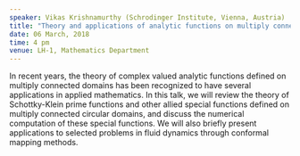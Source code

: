 ```yaml
---
speaker: Vikas Krishnamurthy (Schrodinger Institute, Vienna, Austria)
title: "Theory and applications of analytic functions on multiply connected domains"
date: 06 March, 2018
time: 4 pm
venue: LH-1, Mathematics Department
---
```


In recent years, the theory of complex valued analytic functions defined on multiply connected domains has been recognized to have several applications in applied mathematics. In this talk, we will review the theory of Schottky-Klein prime functions and other allied special functions defined on multiply connected circular domains, and discuss the numerical computation of these special functions. We will also briefly present applications to selected problems in fluid dynamics through conformal mapping methods.
